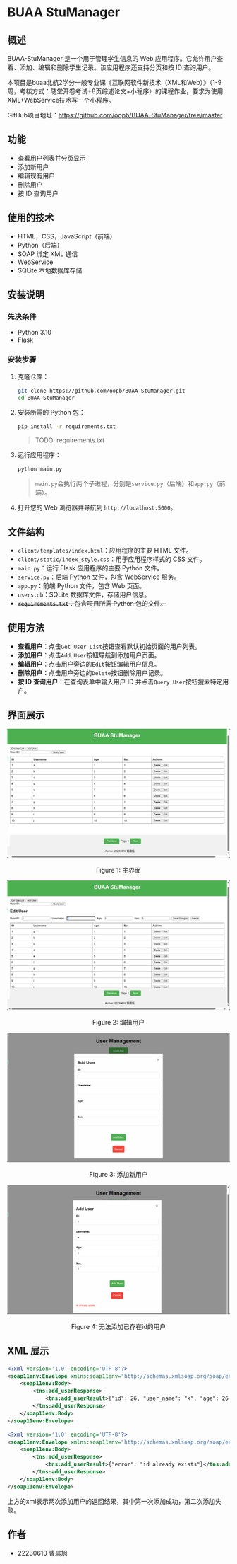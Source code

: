 # BUAA StuManager

## 概述

BUAA-StuManager 是一个用于管理学生信息的 Web 应用程序。它允许用户查看、添加、编辑和删除学生记录。该应用程序还支持分页和按 ID
查询用户。

本项目是buaa北航2学分一般专业课《互联网软件新技术（XML和Web）》（1-9周，考核方式：随堂开卷考试+8页综述论文+小程序）的课程作业，要求为使用XML+WebService技术写一个小程序。

GitHub项目地址：https://github.com/oopb/BUAA-StuManager/tree/master

## 功能

- 查看用户列表并分页显示
- 添加新用户
- 编辑现有用户
- 删除用户
- 按 ID 查询用户

## 使用的技术

- HTML，CSS，JavaScript（前端）
- Python（后端）
- SOAP 绑定 XML 通信
- WebService
- SQLite 本地数据库存储

## 安装说明

### 先决条件

- Python 3.10
- Flask

### 安装步骤

1. 克隆仓库：
    ```sh
    git clone https://github.com/oopb/BUAA-StuManager.git
    cd BUAA-StuManager
    ```

2. 安装所需的 Python 包：
    ```sh
    pip install -r requirements.txt
    ```
   > TODO: requirements.txt

3. 运行应用程序：
    ```sh
    python main.py
    ```
   > `main.py`会执行两个子进程，分别是`service.py`（后端）和`app.py`（前端）。

4. 打开您的 Web 浏览器并导航到 `http://localhost:5000`。

## 文件结构

- `client/templates/index.html`：应用程序的主要 HTML 文件。
- `client/static/index_style.css`：用于应用程序样式的 CSS 文件。
- `main.py`：运行 Flask 应用程序的主要 Python 文件。
- `service.py`：后端 Python 文件，包含 WebService 服务。
- `app.py`：前端 Python 文件，包含 Web 页面。
- `users.db`：SQLite 数据库文件，存储用户信息。
- ~~`requirements.txt`：包含项目所需 Python 包的文件。~~

## 使用方法

- **查看用户**：点击`Get User List`按钮查看默认初始页面的用户列表。
- **添加用户**：点击`Add User`按钮导航到添加用户页面。
- **编辑用户**：点击用户旁边的`Edit`按钮编辑用户信息。
- **删除用户**：点击用户旁边的`Delete`按钮删除用户记录。
- **按 ID 查询用户**：在查询表单中输入用户 ID 并点击`Query User`按钮搜索特定用户。

## 界面展示

![主界面](./md_asserts/index.png "index.png")

<p align="center">Figure 1: 主界面</p>

![编辑用户](./md_asserts/edit_user.png "edit_user.png")

<p align="center">Figure 2: 编辑用户</p>

![添加新用户](./md_asserts/add_user.png "add_user.png")

<p align="center">Figure 3: 添加新用户</p>

![添加新用户失败](./md_asserts/id_already_exists.png "id_already_exists.png")

<p align="center">Figure 4: 无法添加已存在id的用户</p>

## XML 展示

```xml
<?xml version='1.0' encoding='UTF-8'?>
<soap11env:Envelope xmlns:soap11env="http://schemas.xmlsoap.org/soap/envelope/" xmlns:tns="PyWebService2">
    <soap11env:Body>
        <tns:add_userResponse>
            <tns:add_userResult>{"id": 26, "user_name": "k", "age": 26, "sex": 26}</tns:add_userResult>
        </tns:add_userResponse>
    </soap11env:Body>
</soap11env:Envelope>
```

```xml
<?xml version='1.0' encoding='UTF-8'?>
<soap11env:Envelope xmlns:soap11env="http://schemas.xmlsoap.org/soap/envelope/" xmlns:tns="PyWebService2">
    <soap11env:Body>
        <tns:add_userResponse>
            <tns:add_userResult>{"error": "id already exists"}</tns:add_userResult>
        </tns:add_userResponse>
    </soap11env:Body>
</soap11env:Envelope>
```

上方的xml表示两次添加用户的返回结果，其中第一次添加成功，第二次添加失败。

## 作者

- 22230610 曹晨旭
